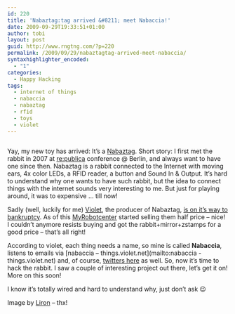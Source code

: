 ```yaml
---
id: 220
title: 'Nabaztag:tag arrived &#8211; meet Nabaccia!'
date: 2009-09-29T19:33:51+01:00
author: tobi
layout: post
guid: http://www.rngtng.com/?p=220
permalink: /2009/09/29/nabaztagtag-arrived-meet-nabaccia/
syntaxhighlighter_encoded:
  - "1"
categories:
  - Happy Hacking
tags:
  - internet of things
  - nabaccia
  - nabaztag
  - rfid
  - toys
  - violet
---
```

<p style="text-align: center">
  <img class="aligncenter" src="http://farm3.static.flickr.com/2478/3962410944_eb564a3d1a.jpg" alt="" />
</p>

Yay, my new toy has arrived: It&#8217;s a [Nabaztag](http://www.nabaztag.com). Short story: I first met the rabbit in 2007 at [re:publica](http://re-publica.de/) conference @ Berlin, and always want to have one since then. Nabaztag is a rabbit connected to the Internet with moving ears, 4x color LEDs, a RFID reader, a button and Sound In & Output. It&#8217;s hard to understand why one wants to have such rabbit, but the idea to connect things with the internet sounds very interesting to me. But just for playing around, it was to expensive &#8230; till now!

Sadly (well, luckily for me) [Violet](http://www.violet.net), the producer of Nabaztag, [is on it&#8217;s way to bankruptcy](http://www.engadget.com/2009/08/11/nabaztag-cant-make-rfid-cool-has-to-file-for-bankruptcy/). As of this [MyRobotcenter](http://www.myRobotcenter.de) started selling them half price &#8211; nice! I couldn&#8217;t anymore resists buying and got the rabbit+mirror+zstamps for a good price &#8211; that&#8217;s all right!

According to violet, each thing needs a name, so mine is called **Nabaccia**, listens to emails via [nabaccia &#8211; things.violet.net](mailto:nabaccia - things.violet.net) and, of course, [twitters here](http://www.twitter.com/nabaccia) as well. So, now it&#8217;s time to hack the rabbit. I saw a couple of interesting project out there, let&#8217;s get it on! More on this soon!

I know it&#8217;s totally wired and hard to understand why, just don&#8217;t ask 😉

Image by [Liron](http://www.liron.de/blog/index.php) &#8211; thx!